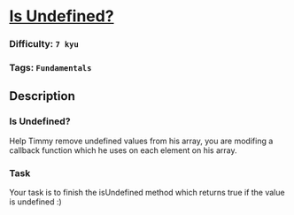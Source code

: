 # [Is Undefined?](https://www.codewars.com/kata/564a6486c2070faee6000011)

### Difficulty: `7 kyu`

### Tags: `Fundamentals`

## Description

### Is Undefined?
Help Timmy remove undefined values from his array, you are modifing a callback function which he uses on each element on his array.

### Task
Your task is to finish the isUndefined method which returns true if the value is undefined :)
